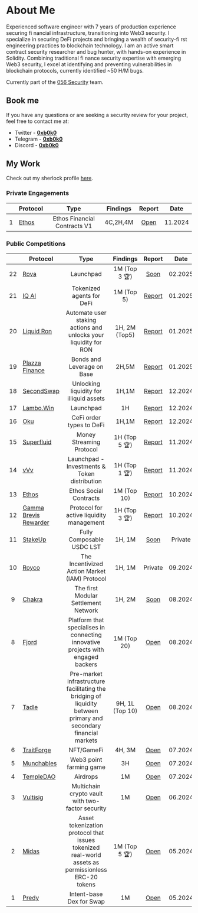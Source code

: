 
# About Me

Experienced software engineer with 7 years of production experience securing fi nancial infrastructure, transitioning into Web3 security. I specialize in securing DeFi projects and bringing a wealth of security-fi rst engineering practices to blockchain technology. I am an active smart contract security researcher and bug hunter, with hands-on experience in Solidity. Combining traditional fi nance security expertise with emerging Web3 security, I excel at identifying and preventing vulnerabilities in blockchain protocols, currently identified ~50 H/M bugs.

Currently part of the [056 Security](https://zerofivesix.xyz/) team.

## Book me

If you have any questions or are seeking a security review for your project, feel free to contact me at:

- Twitter - [**0xb0k0**](https://twitter.com/bo4ka7a)
- Telegram - [**0xb0k0**](https://t.me/borko95)
- Discord - [**0xb0k0**](https://discordapp.com/users/309405999473885184)

## My Work

Check out my sherlock profile [here](https://audits.sherlock.xyz/watson/0xb0k0).

### Private Engagements

|    | **Protocol** | Type | Findings | Report | Date |
|:--:|-----------------|:----------------:|:------------------:|:------------------:|:------------------------:|
| 1     | [Ethos](https://x.com/ethos_network) | Ethos Financial Contracts V1| 4C,2H,4M |     [Open](https://github.com/056Security/audits/blob/main/private/Ethos-security-review.pdf)       | 11.2024    |

### Public Competitions

|    | **Protocol** | Type | Findings | Report | Date |
|:--:|-----------------|:----------------:|:------------------:|:------------------:|:------------------------:|
| 22    | [Rova]()      |   Launchpad      | 1M (Top 3 🏆) | [Soon]()           | 02.2025    |
| 21    | [IQ AI]()      |   Tokenized agents for DeFi      | 1M (Top 5) | [Report](https://code4rena.com/reports/2025-01-iq-ai)           | 01.2025    |
| 20    | [Liquid Ron]()      |   Automate user staking actions and unlocks your liquidity for RON     | 1H, 2M (Top5) | [Report](https://code4rena.com/reports/2025-01-liquid-ron)           | 01.2025    |
| 19    | [Plazza Finance](https://audits.sherlock.xyz/contests/682)      |   Bonds and Leverage on Base     | 2H,5M | [Report](https://audits.sherlock.xyz/contests/682/report)           | 01.2025    |
| 18    | [SecondSwap]()      |   Unlocking liquidity for illiquid assets     | 1H,1M | [Report](https://code4rena.com/reports/2024-12-secondswap)           | 12.2024    |
| 17    | [Lambo.Win]()      |   Launchpad     | 1H | [Report](https://code4rena.com/reports/2024-12-lambowin)           | 12.2024    |
| 16    | [Oku](https://audits.sherlock.xyz/contests/641)      |   CeFi order types to DeFi     | 1H,1M | [Report](https://audits.sherlock.xyz/contests/641/report)           | 12.2024    |
| 15    | [Superfluid](https://audits.sherlock.xyz/contests/648?filter=questions)      |    Money Streaming Protocol     | 1H (Top 5 🏆) | [Report](https://audits.sherlock.xyz/contests/648/report)           | 11.2024    |
| 14    | [vVv](https://audits.sherlock.xyz/contests/647)      |     Launchpad - Investments & Token distribution    | 1H (Top 1 🏆) | [Report](https://audits.sherlock.xyz/contests/647/report)           | 11.2024    |
| 13    | [Ethos](https://x.com/ethos_network)    |     Ethos Social Contracts| 1M (Top 10) |     [Report](https://audits.sherlock.xyz/contests/584/report)       | 10.2024    |
| 12    | [Gamma Brevis Rewarder](https://audits.sherlock.xyz/contests/496)      |     Protocol for active liquidity management     | 1H (Top 3 🏆) | [Report](https://audits.sherlock.xyz/contests/496/report)           | 10.2024    |
| 11    | [StakeUp]()      |    Fully Composable USDC LST     | 1H, 1M| [Soon]()           | Private    |
| 10    | [Royco]()      |    The Incentivized Action Market (IAM) Protocol     | 1H, 1M | Private           | 09.2024    |
| 9     | [Chakra](https://code4rena.com/audits/2024-08-chakra) |    The first Modular Settlement Network      | 1H, 2M       | [Soon]()           | 08.2024 |
| 8     | [Fjord](https://codehawks.cyfrin.io/c/2024-08-fjord) |    Platform that specialises in connecting innovative projects with engaged backers      | 1M (Top 20) | [Open](https://codehawks.cyfrin.io/c/2024-08-fjord/results?lt=contest&sc=reward&sj=reward&page=1&t=report)           | 08.2024 |
| 7     | [Tadle](https://codehawks.cyfrin.io/c/2024-08-tadle) |    Pre-market infrastructure facilitating the bridging of liquidity between primary and secondary financial markets      | 9H, 1L (Top 10) | [Open](https://codehawks.cyfrin.io/c/2024-08-tadle/results?lt=contest&sc=reward&sj=reward&page=1&t=report)           | 08.2024 |
| 6     | [TraitForge](https://code4rena.com/audits/2024-07-traitforge) |  NFT/GameFi    | 4H, 3M       | [Open](https://code4rena.com/reports/2024-07-traitforge) | 07.2024 |
| 5     | [Munchables](https://code4rena.com/audits/2024-07-munchables) |   Web3 point farming game    | 3H           | [Open](https://code4rena.com/reports/2024-07-munchables) | 07.2024 |
| 4     | [TempleDAO](https://codehawks.cyfrin.io/c/2024-07-templegold) |   Airdrops       | 1M           | [Open](https://codehawks.cyfrin.io/c/2024-07-templegold/results?lt=contest&sc=reward&sj=reward&page=1&t=report)     | 07.2024 |
| 3     | [Vultisig](https://code4rena.com/audits/2024-06-vultisig) |   Multichain crypto vault with two-factor security       | 1M           |  [Open](https://code4rena.com/reports/2024-06-vultisig)          | 06.2024 |
| 2     | [Midas](https://audits.sherlock.xyz/contests/332?filter=questions) |    Asset tokenization protocol that issues tokenized real-world assets as permissionless ERC-20 tokens      | 1M  (Top 5 🏆)  |  [Open](https://github.com/sherlock-audit/2024-05-midas-judging/issues)          | 05.2024 |
| 1     | [Predy](https://code4rena.com/audits/2024-05-predy) |   Intent-base Dex for Swap       | 1M         |  [Open](https://code4rena.com/reports/2024-05-predy)          | 05.2024 |
